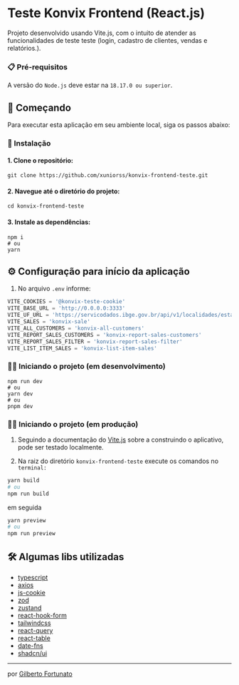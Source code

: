 # Teste Konvix Frontend (React.js)

Projeto desenvolvido usando Vite.js, com o intuito de atender as funcionalidades de teste teste (login, cadastro de clientes, vendas e relatórios.).

### 📋 Pré-requisitos

A versão do `Node.js` deve estar na `18.17.0 ou superior`.

## 🚀 Começando

Para executar esta aplicação em seu ambiente local, siga os passos abaixo:

### 🔧 Instalação

#### 1. Clone o repositório:

```shell
git clone https://github.com/xuniorss/konvix-frontend-teste.git
```

#### 2. Navegue até o diretório do projeto:

```shell
cd konvix-frontend-teste
```

#### 3. Instale as dependências:

```shell
npm i
# ou
yarn
```

## ⚙️ Configuração para início da aplicação

1. No arquivo `.env` informe:

```js
VITE_COOKIES = '@konvix-teste-cookie'
VITE_BASE_URL = 'http://0.0.0.0:3333'
VITE_UF_URL = 'https://servicodados.ibge.gov.br/api/v1/localidades/estados'
VITE_SALES = 'konvix-sale'
VITE_ALL_CUSTOMERS = 'konvix-all-customers'
VITE_REPORT_SALES_CUSTOMERS = 'konvix-report-sales-customers'
VITE_REPORT_SALES_FILTER = 'konvix-report-sales-filter'
VITE_LIST_ITEM_SALES = 'konvix-list-item-sales'
```

### 🏃‍♂️ Iniciando o projeto (em desenvolvimento)

```shell
npm run dev
# ou
yarn dev
# ou
pnpm dev
```

### 🏃‍♂️ Iniciando o projeto (em produção)

1. Seguindo a documentação do [Vite.js](https://vitejs.dev/guide/static-deploy.html#building-the-app) sobre a construindo o aplicativo, pode ser testado localmente.

2. Na raiz do diretório `konvix-frontend-teste` execute os comandos no `terminal:`

```bash
yarn build
# ou
npm run build
```

em seguida

```bash
yarn preview
# ou
npm run preview
```

## 🛠️ Algumas libs utilizadas

-  [typescript](https://www.typescriptlang.org/)
-  [axios](https://axios-http.com/ptbr/docs/intro)
-  [js-cookie](https://www.npmjs.com/package/js-cookie)
-  [zod](https://zod.dev/)
-  [zustand](https://zustand-demo.pmnd.rs/)
-  [react-hook-form](https://react-hook-form.com/)
-  [tailwindcss](https://tailwindcss.com/)
-  [react-query](https://tanstack.com/query/v3/docs/react/overview)
-  [react-table](https://tanstack.com/table/v8)
-  [date-fns](https://date-fns.org/)
-  [shadcn/ui](https://ui.shadcn.com/docs)

---

por [Gilberto Fortunato](https://github.com/xuniorss)
